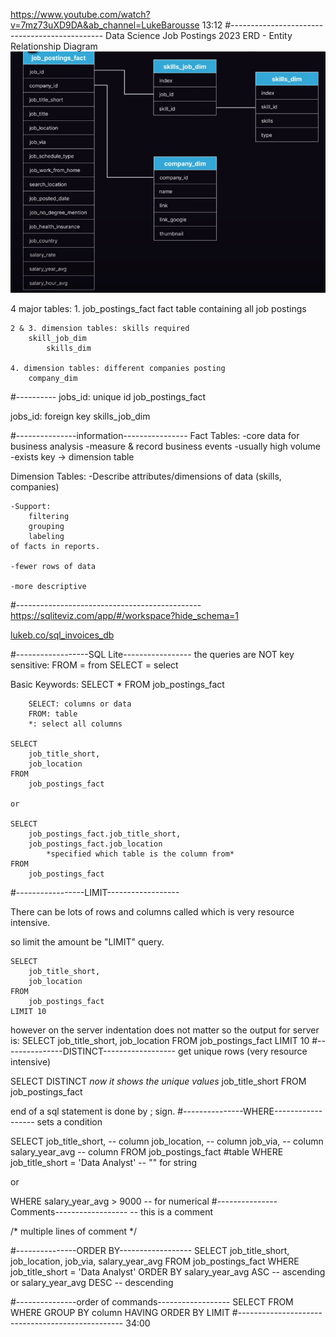 https://www.youtube.com/watch?v=7mz73uXD9DA&ab_channel=LukeBarousse
13:12
#----------------------------------------------
Data Science Job Postings 2023
ERD - Entity Relationship Diagram
![1](screenshots/1.png)

4 major tables:
    1. job_postings_fact
        fact table containing all job postings

    2 & 3. dimension tables: skills required
        skill_job_dim
            skills_dim

    4. dimension tables: different companies posting
        company_dim

#----------
jobs_id: unique id
    job_postings_fact

jobs_id: foreign key
    skills_job_dim



#---------------information----------------
Fact Tables:
    -core data for business analysis
    -measure & record business events
    -usually high volume
    -exists key -> dimension table

Dimension Tables:
    -Describe attributes/dimensions of data (skills, companies)

    -Support:
        filtering
        grouping
        labeling
    of facts in reports.

    -fewer rows of data

    -more descriptive
#----------------------------------------------
https://sqliteviz.com/app/#/workspace?hide_schema=1

[lukeb.co/sql_invoices_db](https://sqliteviz.com/app/#/workspace?hide_schema=1)

#------------------SQL Lite-----------------
the queries are NOT key sensitive:
    FROM = from
    SELECT = select

Basic Keywords:
    SELECT *
    FROM job_postings_fact

        SELECT: columns or data
        FROM: table
        *: select all columns

    SELECT 
        job_title_short, 
        job_location
    FROM 
        job_postings_fact

    or

    SELECT
        job_postings_fact.job_title_short,
        job_postings_fact.job_location
            *specified which table is the column from*
    FROM
        job_postings_fact
#-----------------LIMIT------------------

There can be lots of rows and columns called which is very resource intensive.

so limit the amount be "LIMIT" query.

    SELECT 
        job_title_short, 
        job_location
    FROM 
        job_postings_fact
    LIMIT 10


however on the server indentation does not matter so the output for server is:
SELECT job_title_short, job_location FROM job_postings_fact LIMIT 10
#---------------DISTINCT------------------
get unique rows (very resource intensive)

SELECT DISTINCT *now it shows the unique values*
    job_title_short
FROM
    job_postings_fact


end of a sql statement is done by ; sign.
#---------------WHERE------------------
sets a condition

SELECT
	job_title_short, -- column
    job_location, -- column
	job_via, -- column
	salary_year_avg -- column
FROM
	job_postings_fact #table
WHERE
    job_title_short = 'Data Analyst' -- "" for string

or

WHERE
    salary_year_avg > 9000 -- for numerical
#---------------Comments------------------
-- this is a comment

/*
    multiple lines of comment
*/

#---------------ORDER BY------------------
SELECT
	job_title_short,
    job_location,
	job_via,
	salary_year_avg
FROM
	job_postings_fact
WHERE
	job_title_short = 'Data Analyst'
ORDER BY
	salary_year_avg ASC -- ascending
    or
    salary_year_avg DESC -- descending

#---------------order of commands------------------
SELECT
FROM
WHERE
GROUP BY column
HAVING
ORDER BY
LIMIT
#-------------------------------------------------
34:00
    